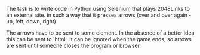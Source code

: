 The task is to write code in Python using Selenium that plays 2048Links to an external site. in such a way that it presses arrows (over and over again - up, left, down, right).

The arrows have to be sent to some element. In the absence of a better idea this can be sent to 'html'.
It can be ignored when the game ends, so arrows are sent until someone closes the program or browser.